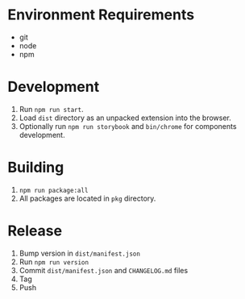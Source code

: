 # Environment Requirements

- git
- node
- npm

# Development

1. Run `npm run start`.
2. Load `dist` directory as an unpacked extension into the browser.
3. Optionally run `npm run storybook` and `bin/chrome` for components development.

# Building

1. `npm run package:all`
2. All packages are located in `pkg` directory.

# Release

1. Bump version in `dist/manifest.json`
2. Run `npm run version`
3. Commit `dist/manifest.json` and `CHANGELOG.md` files
4. Tag
5. Push
